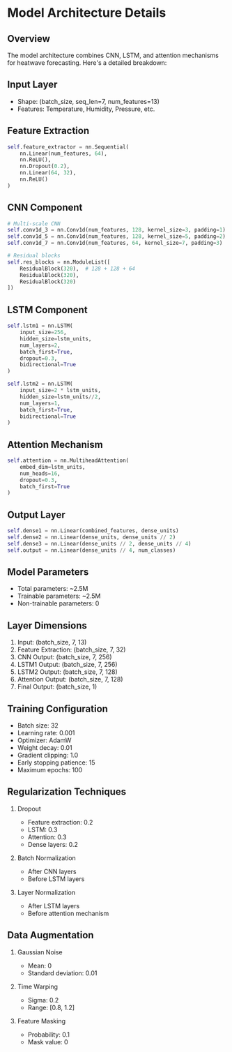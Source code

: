 # Model Architecture Details

## Overview
The model architecture combines CNN, LSTM, and attention mechanisms for heatwave forecasting. Here's a detailed breakdown:

## Input Layer
- Shape: (batch_size, seq_len=7, num_features=13)
- Features: Temperature, Humidity, Pressure, etc.

## Feature Extraction
```python
self.feature_extractor = nn.Sequential(
    nn.Linear(num_features, 64),
    nn.ReLU(),
    nn.Dropout(0.2),
    nn.Linear(64, 32),
    nn.ReLU()
)
```

## CNN Component
```python
# Multi-scale CNN
self.conv1d_3 = nn.Conv1d(num_features, 128, kernel_size=3, padding=1)
self.conv1d_5 = nn.Conv1d(num_features, 128, kernel_size=5, padding=2)
self.conv1d_7 = nn.Conv1d(num_features, 64, kernel_size=7, padding=3)

# Residual blocks
self.res_blocks = nn.ModuleList([
    ResidualBlock(320),  # 128 + 128 + 64
    ResidualBlock(320),
    ResidualBlock(320)
])
```

## LSTM Component
```python
self.lstm1 = nn.LSTM(
    input_size=256, 
    hidden_size=lstm_units,
    num_layers=2,
    batch_first=True,
    dropout=0.3,
    bidirectional=True
)

self.lstm2 = nn.LSTM(
    input_size=2 * lstm_units,
    hidden_size=lstm_units//2,
    num_layers=1,
    batch_first=True,
    bidirectional=True
)
```

## Attention Mechanism
```python
self.attention = nn.MultiheadAttention(
    embed_dim=lstm_units,
    num_heads=16,
    dropout=0.3,
    batch_first=True
)
```

## Output Layer
```python
self.dense1 = nn.Linear(combined_features, dense_units)
self.dense2 = nn.Linear(dense_units, dense_units // 2)
self.dense3 = nn.Linear(dense_units // 2, dense_units // 4)
self.output = nn.Linear(dense_units // 4, num_classes)
```

## Model Parameters
- Total parameters: ~2.5M
- Trainable parameters: ~2.5M
- Non-trainable parameters: 0

## Layer Dimensions
1. Input: (batch_size, 7, 13)
2. Feature Extraction: (batch_size, 7, 32)
3. CNN Output: (batch_size, 7, 256)
4. LSTM1 Output: (batch_size, 7, 256)
5. LSTM2 Output: (batch_size, 7, 128)
6. Attention Output: (batch_size, 7, 128)
7. Final Output: (batch_size, 1)

## Training Configuration
- Batch size: 32
- Learning rate: 0.001
- Optimizer: AdamW
- Weight decay: 0.01
- Gradient clipping: 1.0
- Early stopping patience: 15
- Maximum epochs: 100

## Regularization Techniques
1. Dropout
   - Feature extraction: 0.2
   - LSTM: 0.3
   - Attention: 0.3
   - Dense layers: 0.2

2. Batch Normalization
   - After CNN layers
   - Before LSTM layers

3. Layer Normalization
   - After LSTM layers
   - Before attention mechanism

## Data Augmentation
1. Gaussian Noise
   - Mean: 0
   - Standard deviation: 0.01

2. Time Warping
   - Sigma: 0.2
   - Range: [0.8, 1.2]

3. Feature Masking
   - Probability: 0.1
   - Mask value: 0 